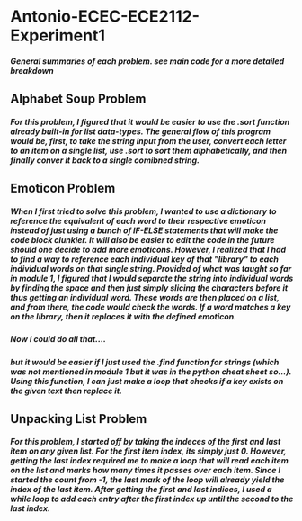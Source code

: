 # Antonio-ECEC-ECE2112-Experiment1
##### General summaries of each problem. see main code for a more detailed breakdown
## Alphabet Soup Problem
##### For this problem, I figured that it would be easier to use the .sort function already built-in for list data-types. The general flow of this program would be, first, to take the string input from the user, convert each letter to an item on a single list, use .sort to sort them alphabetically, and then finally conver it back to a single comibned string.
## Emoticon Problem
##### When I first tried to solve this problem, I wanted to use a dictionary to reference the equivalent of each word to their respective emoticon instead of just using a bunch of IF-ELSE statements that will make the code block clunkier. It will also be easier to edit the code in the future should one decide to add more emoticons. However, I realized that I had to find a way to reference each individual key of that "library" to each individual words on that single string. Provided of what was taught so far in module 1, I figured that I would separate the string into individual words by finding the space and then just simply slicing the characters before it thus getting an individual word. These words are then placed on a list, and from there, the code would check the words. If a word matches a key on the library, then it replaces it with the defined emoticon.
##### Now I could do all that....
##### but it would be easier if I just used the .find function for strings (which was not mentioned in module 1 but it was in the python cheat sheet so...). Using this function, I can just make a loop that checks if a key exists on the given text then replace it.
## Unpacking List Problem
##### For this problem, I started off by taking the indeces of the first and last item on any given list. For the first item index, its simply just 0. However, getting the last index required me to make a loop that will read each item on the list and marks how many times it passes over each item. Since I started the count from -1, the last mark of the loop will already yield the index of the last item. After getting the first and last indices, I used a while loop to add each entry after the first index up until the second to the last index.
